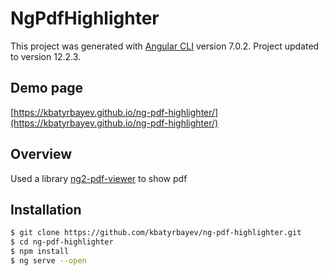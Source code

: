 # NgPdfHighlighter

This project was generated with [Angular CLI](https://github.com/angular/angular-cli) version 7.0.2.
Project updated to version 12.2.3.


## Demo page

[https://kbatyrbayev.github.io/ng-pdf-highlighter/](https://kbatyrbayev.github.io/ng-pdf-highlighter/)

## Overview
Used a library  [ng2-pdf-viewer](https://github.com/VadimDez/ng2-pdf-viewer) to show pdf 

## Installation

```sh
$ git clone https://github.com/kbatyrbayev/ng-pdf-highlighter.git
$ cd ng-pdf-highlighter
$ npm install
$ ng serve --open
```

